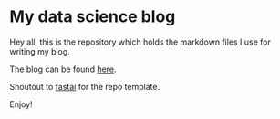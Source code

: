 # My data science blog

Hey all, this is the repository which holds the markdown files I use for writing my blog. 

The blog can be found [here]((https://calicorob.github.io/)).

Shoutout to [fastai](https://www.fast.ai/) for the repo template. 

Enjoy! 

